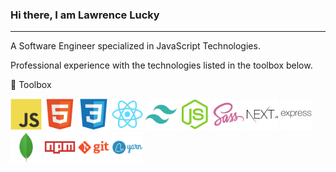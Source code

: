 ### Hi there, I am Lawrence Lucky

---

A Software Engineer specialized in JavaScript Technologies.

Professional experience with the technologies listed in the toolbox below.

🧰 Toolbox

<img src="https://github.com/devicons/devicon/blob/master/icons/javascript/javascript-original.svg" alt="JavaScript logo" width="50" height="50" /> <img src="https://github.com/devicons/devicon/blob/master/icons/html5/html5-original.svg" alt="HTML logo" width="50" height="50" /> <img src="https://github.com/devicons/devicon/blob/master/icons/css3/css3-original.svg" alt="CSS logo" width="50" height="50" /> <img src="https://github.com/devicons/devicon/blob/master/icons/react/react-original.svg" alt="React Logo" width="50" height="50" /> <img src="https://github.com/devicons/devicon/blob/master/icons/tailwindcss/tailwindcss-plain.svg" alt="Tailwind logo" width="50" height="50" /> <img src="https://github.com/devicons/devicon/blob/master/icons/nodejs/nodejs-original.svg" alt="NodeJs Logo" width="50" height="50" /> <img src="https://github.com/devicons/devicon/blob/master/icons/sass/sass-original.svg" alt="SASS Logo" width="50" height="50" /> <img src="https://github.com/devicons/devicon/blob/master/icons/nextjs/nextjs-original-wordmark.svg" alt="Next Js" width="50" height="50" /> <img src="https://github.com/devicons/devicon/blob/master/icons/express/express-original-wordmark.svg" alt="express" width="50" height="50" /> <img src="https://github.com/devicons/devicon/blob/master/icons/mongodb/mongodb-original.svg" alt="mongoDB" width="50" height="50" /> <img src="https://github.com/devicons/devicon/blob/master/icons/npm/npm-original-wordmark.svg" alt="npm" width="50" height="50" /> <img src="https://github.com/devicons/devicon/blob/master/icons/git/git-plain-wordmark.svg" alt="git" width="50" height="50" /> <img src="https://github.com/devicons/devicon/blob/master/icons/yarn/yarn-original-wordmark.svg" alt="yarn" width="50" height="50" />
